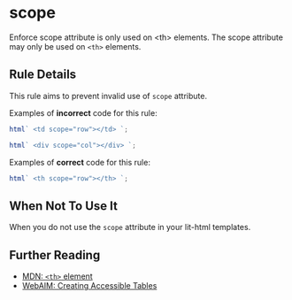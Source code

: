 # scope

Enforce scope attribute is only used on &lt;th&gt; elements.
The scope attribute may only be used on `<th>` elements.

## Rule Details

This rule aims to prevent invalid use of `scope` attribute.

Examples of **incorrect** code for this rule:

```js
html` <td scope="row"></td> `;
```

```js
html` <div scope="col"></div> `;
```

Examples of **correct** code for this rule:

```js
html` <th scope="row"></th> `;
```

## When Not To Use It

When you do not use the `scope` attribute in your lit-html templates.

## Further Reading

- [MDN: `<th>` element](https://developer.mozilla.org/en-US/docs/Web/HTML/Element/th#attr-scope)
- [WebAIM: Creating Accessible Tables](https://webaim.org/techniques/tables/data#headers)
